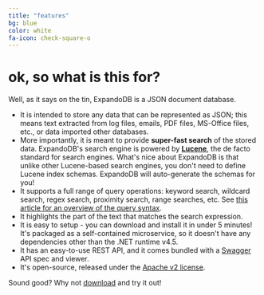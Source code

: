 ```yaml
---
title: "features"
bg: blue
color: white
fa-icon: check-square-o
---
```


# **ok, so what is this for?**

Well, as it says on the tin, ExpandoDB is a JSON document database. 

- It is intended to store any data that can be represented as JSON; this means text extracted from log files, 
  emails, PDF files, MS-Office files, etc., or data imported other databases.
- More importantly, it is meant to provide **super-fast search** of the stored data. 
  ExpandoDB's search engine is powered by [**Lucene**](https://lucene.apache.org), the 
  de facto standard for search engines. What's nice about ExpandoDB is that unlike other Lucene-based 
  search engines, you don't need to define Lucene index schemas. ExpandoDB will auto-generate 
  the schemas for you!
- It supports a full range of query operations: keyword search, wildcard search, regex search, 
  proximity search, range searches, etc. See [this article for an overview of the query syntax](http://www.lucenetutorial.com/lucene-query-syntax.html).  
- It highlights the part of the text that matches the search expression. 
- It is easy to setup - you can download and install it in under 5 minutes! It's packaged as a self-contained microservice, 
  so it doesn't have any dependencies other than the .NET runtime v4.5.  
- It has an easy-to-use REST API, and it comes bundled with a [Swagger](http://swagger.io) API spec and viewer.
- It's open-source, released under the [Apache v2 license](http://www.apache.org/licenses).

Sound good? Why not [download](#download) and try it out!
